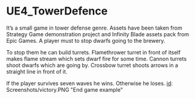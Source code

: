 # UE4_TowerDefence
It’s a small game in tower defense genre. Assets have been taken from Strategy Game demonstration project and Infinity Blade 
assets pack from Epic Games. A player must to stop dwarfs going to the brewery. 

To stop them he can build turrets. Flamethrower turret in front of itself makes flame stream which sets dwarf fire for some time. 
Cannon turrets shoot dwarfs which are going by. Crossbow turret shoots arrows in a straight line in front of it.  

[id]: Screenshots/menu_example.PNG "Menu example"
[id]: Screenshots/first_example.PNG "First example"
[id]: Screenshots/second_example.PNG "Second example"
[id]: Screenshots/third_example.PNG "Third example"

If the player survives seven waves he wins. Otherwise he loses.
[id]: Screenshots/victory.PNG "End game example"
